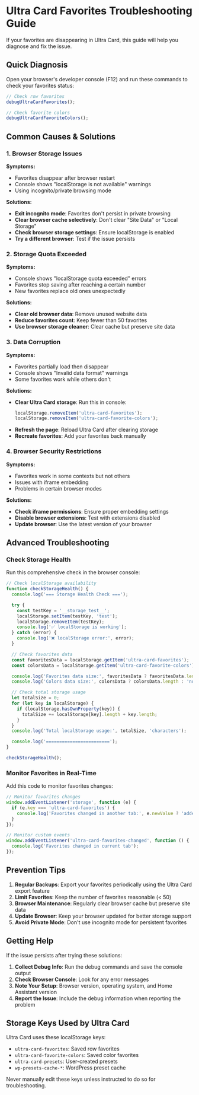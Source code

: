 # Ultra Card Favorites Troubleshooting Guide

If your favorites are disappearing in Ultra Card, this guide will help you diagnose and fix the issue.

## Quick Diagnosis

Open your browser's developer console (F12) and run these commands to check your favorites status:

```javascript
// Check row favorites
debugUltraCardFavorites();

// Check favorite colors
debugUltraCardFavoriteColors();
```

## Common Causes & Solutions

### 1. Browser Storage Issues

**Symptoms:**

- Favorites disappear after browser restart
- Console shows "localStorage is not available" warnings
- Using incognito/private browsing mode

**Solutions:**

- **Exit incognito mode**: Favorites don't persist in private browsing
- **Clear browser cache selectively**: Don't clear "Site Data" or "Local Storage"
- **Check browser storage settings**: Ensure localStorage is enabled
- **Try a different browser**: Test if the issue persists

### 2. Storage Quota Exceeded

**Symptoms:**

- Console shows "localStorage quota exceeded" errors
- Favorites stop saving after reaching a certain number
- New favorites replace old ones unexpectedly

**Solutions:**

- **Clear old browser data**: Remove unused website data
- **Reduce favorites count**: Keep fewer than 50 favorites
- **Use browser storage cleaner**: Clear cache but preserve site data

### 3. Data Corruption

**Symptoms:**

- Favorites partially load then disappear
- Console shows "Invalid data format" warnings
- Some favorites work while others don't

**Solutions:**

- **Clear Ultra Card storage**: Run this in console:
  ```javascript
  localStorage.removeItem('ultra-card-favorites');
  localStorage.removeItem('ultra-card-favorite-colors');
  ```
- **Refresh the page**: Reload Ultra Card after clearing storage
- **Recreate favorites**: Add your favorites back manually

### 4. Browser Security Restrictions

**Symptoms:**

- Favorites work in some contexts but not others
- Issues with iframe embedding
- Problems in certain browser modes

**Solutions:**

- **Check iframe permissions**: Ensure proper embedding settings
- **Disable browser extensions**: Test with extensions disabled
- **Update browser**: Use the latest version of your browser

## Advanced Troubleshooting

### Check Storage Health

Run this comprehensive check in the browser console:

```javascript
// Check localStorage availability
function checkStorageHealth() {
  console.log('=== Storage Health Check ===');

  try {
    const testKey = '__storage_test__';
    localStorage.setItem(testKey, 'test');
    localStorage.removeItem(testKey);
    console.log('✅ localStorage is working');
  } catch (error) {
    console.log('❌ localStorage error:', error);
  }

  // Check favorites data
  const favoritesData = localStorage.getItem('ultra-card-favorites');
  const colorsData = localStorage.getItem('ultra-card-favorite-colors');

  console.log('Favorites data size:', favoritesData ? favoritesData.length : 'none');
  console.log('Colors data size:', colorsData ? colorsData.length : 'none');

  // Check total storage usage
  let totalSize = 0;
  for (let key in localStorage) {
    if (localStorage.hasOwnProperty(key)) {
      totalSize += localStorage[key].length + key.length;
    }
  }
  console.log('Total localStorage usage:', totalSize, 'characters');

  console.log('========================');
}

checkStorageHealth();
```

### Monitor Favorites in Real-Time

Add this code to monitor favorites changes:

```javascript
// Monitor favorites changes
window.addEventListener('storage', function (e) {
  if (e.key === 'ultra-card-favorites') {
    console.log('Favorites changed in another tab:', e.newValue ? 'added/updated' : 'removed');
  }
});

// Monitor custom events
window.addEventListener('ultra-card-favorites-changed', function () {
  console.log('Favorites changed in current tab');
});
```

## Prevention Tips

1. **Regular Backups**: Export your favorites periodically using the Ultra Card export feature
2. **Limit Favorites**: Keep the number of favorites reasonable (< 50)
3. **Browser Maintenance**: Regularly clear browser cache but preserve site data
4. **Update Browser**: Keep your browser updated for better storage support
5. **Avoid Private Mode**: Don't use incognito mode for persistent favorites

## Getting Help

If the issue persists after trying these solutions:

1. **Collect Debug Info**: Run the debug commands and save the console output
2. **Check Browser Console**: Look for any error messages
3. **Note Your Setup**: Browser version, operating system, and Home Assistant version
4. **Report the Issue**: Include the debug information when reporting the problem

## Storage Keys Used by Ultra Card

Ultra Card uses these localStorage keys:

- `ultra-card-favorites`: Saved row favorites
- `ultra-card-favorite-colors`: Saved color favorites
- `ultra-card-presets`: User-created presets
- `wp-presets-cache-*`: WordPress preset cache

Never manually edit these keys unless instructed to do so for troubleshooting.
